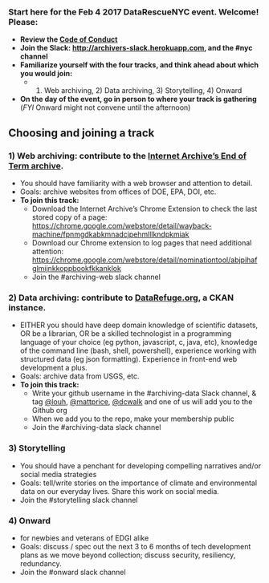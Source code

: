 ### Start here for the Feb 4 2017 DataRescueNYC event. Welcome! Please: 

* **Review the [Code of Conduct](https://docs.google.com/document/d/1bmMTOCgzZslkQwy03NoqX4pEFFDFyMoEQDro7h35E7c/edit)**
* **Join the Slack: http://archivers-slack.herokuapp.com, and the #nyc channel**
* **Familiarize yourself with the four tracks, and think ahead about which you would join:** 
  * 1) Web archiving, 2) Data archiving, 3) Storytelling, 4) Onward
* **On the day of the event, go in person to where your track is gathering** (*FYI* Onward might not convene until the afternoon)

## Choosing and joining a track

### 1) Web archiving: contribute to the [Internet Archive’s End of Term archive](http://eotarchive.cdlib.org/2016.html). 
* You should have familiarity with a web browser and attention to detail. 
* Goals: archive websites from offices of DOE, EPA, DOI, etc. 
* **To join this track:** 
  * Download the Internet Archive’s Chrome Extension to check the last stored copy of a page:
https://chrome.google.com/webstore/detail/wayback-machine/fpnmgdkabkmnadcjpehmlllkndpkmiak 
  * Download our Chrome extension to log pages that need additional attention:  https://chrome.google.com/webstore/detail/nominationtool/abjpihafglmijnkkoppbookfkkanklok 
  * Join the #archiving-web slack channel

### 2) Data archiving: contribute to [DataRefuge.org](https://datarefuge.org), a CKAN instance. 
* EITHER you should have deep domain knowledge of scientific datasets, OR be a librarian, OR be a skilled technologist in a programming language of your choice (eg python, javascript, c, java, etc), knowledge of the command line (bash, shell, powershell), experience working with structured data (eg json formatting). Experience in front-end web development a plus. 
* Goals: archive data from USGS, etc. 
* **To join this track:** 
  * Write your github username in the #archiving-data Slack channel, & tag [@louh](https://github.com/louh), [@mattprice](https://github.com/titaniumbones), [@dcwalk](https://github.com/dcwalk) and one of us will add you to the Github org
  * When we add you to the repo, make your membership public
  * Join the #archiving-data slack channel

### 3) Storytelling
* You should have a penchant for developing compelling narratives and/or social media strategies
* Goals: tell/write stories on the importance of climate and environmental data on our everyday lives. Share this work on social media. 
* Join the #storytelling slack channel

### 4) Onward
* for newbies and veterans of EDGI alike
* Goals: discuss / spec out the next 3 to 6 months of tech development plans as we move beyond collection; discuss security, resiliency, redundancy.
* Join the #onward slack channel
